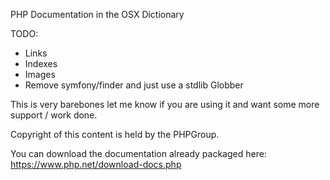 PHP Documentation in the OSX Dictionary

TODO:
 - Links
 - Indexes
 - Images
 - Remove symfony/finder and just use a stdlib Globber

This is very barebones let me know if you are using it and want some more support / work done.

Copyright of this content is held by the PHPGroup.

You can download the documentation already packaged here: https://www.php.net/download-docs.php
